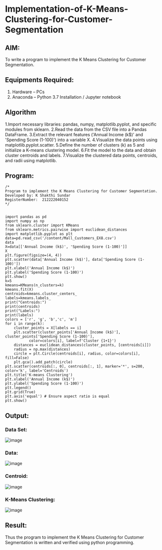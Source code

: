 # Implementation-of-K-Means-Clustering-for-Customer-Segmentation

## AIM:
To write a program to implement the K Means Clustering for Customer Segmentation.

## Equipments Required:
1. Hardware – PCs
2. Anaconda – Python 3.7 Installation / Jupyter notebook

## Algorithm
1.Import necessary libraries: pandas, numpy, matplotlib.pyplot, and specific modules from sklearn.
2.Read the data from the CSV file into a Pandas DataFrame.
3.Extract the relevant features ('Annual Income (k$)' and 'Spending Score (1-100)') into a variable X.
4.Visualize the data points using matplotlib.pyplot.scatter.
5.Define the number of clusters (k) as 5 and initialize a K-means clustering model.
6.Fit the model to the data and obtain cluster centroids and labels.
7.Visualize the clustered data points, centroids, and radii using matplotlib.


## Program:
```
/*
Program to implement the K Means Clustering for Customer Segmentation.
Developed by: K Shakthi Sundar
RegisterNumber:  212222040152
*/
```
```

import pandas as pd
import numpy as np
from sklearn.cluster import KMeans
from sklearn.metrics.pairwise import euclidean_distances
import matplotlib.pyplot as plt
data=pd.read_csv('/content/Mall_Customers_EX8.csv')
data
X=data[['Annual Income (k$)', 'Spending Score (1-100)']]
X
plt.figure(figsize=(4, 4))
plt.scatter(data['Annual Income (k$)'], data['Spending Score (1-100)'])
plt.xlabel('Annual Income (k$)')
plt.ylabel('Spending Score (1-100)')
plt.show()
k=5
kmeans=KMeans(n_clusters=k)
kmeans.fit(X)
centroids=kmeans.cluster_centers_
labels=kmeans.labels_
print("Centroids:")
print(centroids)
print("Labels:")
print(labels)
colors = ['r', 'g', 'b','c', 'm']
for i in range(k):
    cluster_points = X[labels == i]
    plt.scatter(cluster_points['Annual Income (k$)'], cluster_points['Spending Score (1-100)'], 
           color=colors[i], label=f'Cluster {1+1}')
    distances = euclidean_distances(cluster_points, [centroids[i]])
    radius = np.max(distances)
    circle = plt.Circle(centroids[i], radius, color=colors[i], fill=False)
    plt.gca().add_patch(circle)
plt.scatter(centroids[:, 0], centroids[:, 1], marker='*', s=200, color='k', label='Centroids')
plt.title('K-means Clustering')
plt.xlabel('Annual Income (k$)')
plt.ylabel('Spending Score (1-100)')
plt.legend()
plt.grid(True)
plt.axis('equal') # Ensure aspect ratio is equal
plt.show()
```

## Output:
### Data Set:
![image](https://github.com/DhanushPalani/Implementation-of-K-Means-Clustering-for-Customer-Segmentation/assets/121594640/c36b634b-54a8-45d4-b998-845adaa00f30)
### Data:
![image](https://github.com/DhanushPalani/Implementation-of-K-Means-Clustering-for-Customer-Segmentation/assets/121594640/59a35cb9-79c3-4218-b7f6-cb0180aabf2e)
### Centroid:
![image](https://github.com/DhanushPalani/Implementation-of-K-Means-Clustering-for-Customer-Segmentation/assets/121594640/beddf16c-cd06-4880-ac67-0d7184093491)
### K-Means Clustering:
![image](https://github.com/DhanushPalani/Implementation-of-K-Means-Clustering-for-Customer-Segmentation/assets/121594640/8fe1a610-cb8c-49c0-9914-263a972a6276)



## Result:
Thus the program to implement the K Means Clustering for Customer Segmentation is written and verified using python programming.
